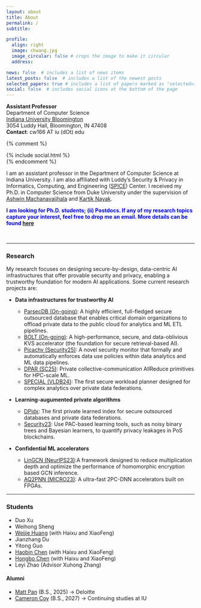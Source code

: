 ```yaml
---
layout: about
title: About
permalink: /
subtitle:

profile:
  align: right
  image: chwang.jpg
  image_circular: false # crops the image to make it circular
  address: 

news: false  # includes a list of news items
latest_posts: false  # includes a list of the newest posts
selected_papers: true # includes a list of papers marked as "selected={true}"
social: false  # includes social icons at the bottom of the page
---
```


**Assistant Professor**\
Department of Computer Science\
[Indiana University Bloomington](https://cs.indiana.edu/)\
3054 Luddy Hall, Bloomington, IN 47408\
**Contact**: cw166 AT iu (dOt) edu

{% comment %}
<div class="contact-icons">
{% include social.html %}
</div>
{% endcomment %}


<b></b>

I am an assistant professor in the Department of Computer Science at Indiana University. I am also affiliated with Luddy’s Security & Privacy in Informatics, Computing, and Engineering ([SPICE](https://spice.luddy.indiana.edu/)) Center. I received my Ph.D. in Computer Science from Duke University under the supervision of [Ashwin Machanavajjhala](https://users.cs.duke.edu/~ashwin/) and [Kartik Nayak](https://users.cs.duke.edu/~kartik/).

<span style="color:blue"> **I am looking for Ph.D. students; (ii) Postdocs. If any of my research topics capture your interest, feel free to drop me an email. More details can be found [here](https://www.lovingmage.com/students/)** </span>

<br/>

---
### Research
My research focuses on designing secure-by-design, data-centric AI infrastructures that offer provable security and privacy, enabling a trustworthy foundation for modern AI applications. Some current research projects are:

- **Data infrastructures for trustworthy AI**
  - [ParsecDB (On-going)](https://github.com/uu60/parsec): A highly efficient, full-fledged secure outsourced database that enables critical domain organizations to offload private data to the public cloud for analytics and ML ETL pipelines.
  - [BOLT (On-going)](#): A high-performance, secure, and data-oblivious KVS accelerator (the foundation for secure retrieval-based AI).
  - [Picachv (Security25)](https://www.usenix.org/conference/usenixsecurity25/presentation/chen-haobin): A novel security monitor that formally and automatically enforces data use policies within data analytics and ML data pipelines.
  - [DPAR (SC25)](#): Private collective-communication AllReduce primitives for HPC-scale ML.
  - [SPECIAL (VLDB24)](https://dl.acm.org/doi/10.14778/3717755.3717764): The first secure workload planner designed for complex analytics over private data federations.

- **Learning-augumented private algorithms**
  - [DPidx](https://arxiv.org/abs/2410.21164): The first private learned index for secure outsourced databases and private data federations.
  - [Security23](https://www.usenix.org/conference/usenixsecurity23/presentation/wang-chenghong#:~:text=Private%20Proof%2Dof%2DStake%20Blockchains%20using%20Differentially%2DPrivate%20Stake%20Distortion,-Authors%3A&text=Abstract%3A,must%20in%20theory%20forgo%20privacy): Use PAC-based learning tools, such as noisy binary trees and Bayesian learners, to quantify privacy leakages in PoS blockchains.
 
- **Confidential ML accelerators**
  - [LinGCN (NeurIPS23)](https://arxiv.org/abs/2309.14331):A framework designed to reduce multiplication depth and optimize the performance of homomorphic encryption based GCN inference.
  - [AQ2PNN (MICRO23)](https://dl.acm.org/doi/10.1145/3613424.3614297): A ultra-fast 2PC-DNN accelerators built on FPGAs.

---
### Students
- Duo Xu
- Weihong Sheng
- [Weijie Huang](https://macromogic.xyz/) (with Haixu and XiaoFeng)
- Jianzhang Du
- Yitong Guo
- [Haobin Chen](https://hiroki-chen.github.io/) (with Haixu and XiaoFeng)
- [Hongbo Chen](https://hc50.pages.iu.edu/) (with Haixu and XiaoFeng)
- Leyi Zhao (Advisor Xuhong Zhang)

#### Alumni
- [Matt Pan](https://www.linkedin.com/in/matt-pan/) (B.S., 2025) → Deloitte
- [Cameron Coy](https://www.linkedin.com/in/cameron-coy/) (B.S., 2027) → Continuing studies at IU
  
